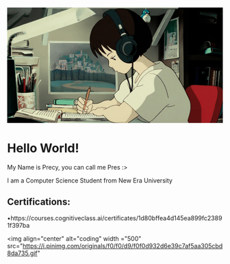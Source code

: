![logo](https://github.com/pwecii/pwecii/blob/main/1_vBi4Ycgdn5t3lu2SvQXuog.gif)
<h1>Hello World!</h1>
<p>My Name is Precy, you can call me Pres :></p>
<p>I am a Computer Science Student from New Era University</p>

<h2>Certifications:</h2>
<p>•https://courses.cognitiveclass.ai/certificates/1d80bffea4d145ea899fc23891f397ba</p>

<img align="center" alt="coding" width ="500" src="https://i.pinimg.com/originals/f0/f0/d9/f0f0d932d6e39c7af5aa305cbd8da735.gif"
